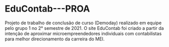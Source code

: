 # EduContab---PROA
Projeto de trabalho de conclusão de curso (Demoday) realizado em equipe pelo grupo 1 no 2° semestre de 2021. O site EduContab foi criado a partir da intenção de aproximar microempreendedores individuais com contabilistas para melhor direcionamento da carreira do MEI. 

